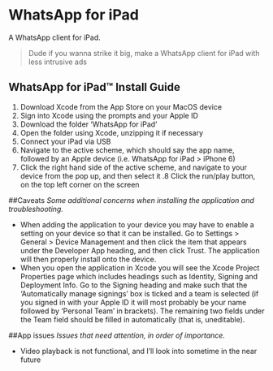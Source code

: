# WhatsApp for iPad
A WhatsApp client for iPad.

> Dude if you wanna strike it big, make a WhatsApp client for iPad with less intrusive ads

## WhatsApp for iPad™ Install Guide

1. Download Xcode from the App Store on your MacOS device
2. Sign into Xcode using the prompts and your Apple ID
3. Download the folder ‘WhatsApp for iPad’
4. Open the folder using Xcode, unzipping it if necessary
5. Connect your iPad via USB
6. Navigate to the active scheme, which should say the app name, followed by an Apple device (i.e. WhatsApp for iPad > iPhone 6)
7. Click the right hand side of the active scheme, and navigate to your device from the pop up, and then select it
.8 Click the run/play button, on the top left corner on the screen

##Caveats
*Some additional concerns when installing the application and troubleshooting.*

- When adding the application to your device you may have to enable a setting on your device so that it can be installed. Go to Settings > General > Device Management and then click the item that appears under the Developer App heading, and then click Trust. The application will then properly install onto the device.
- When you open the application in Xcode you will see the Xcode Project Properties page which includes headings such as Identity, Signing and Deployment Info. Go to the Signing heading and make such that the ‘Automatically manage signings’ box is ticked and a team is selected (if you signed in with your Apple ID it will most probably be your name followed by ‘Personal Team’ in brackets). The remaining two fields under the Team field should be filled in automatically (that is, uneditable).

##App issues
*Issues that need attention, in order of importance.*

- Video playback is not functional, and I’ll look into sometime in the near future

